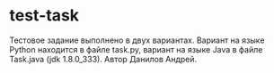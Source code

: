 # test-task
Тестовое задание выполнено в двух вариантах. Вариант на языке Python находится в файле task.py, вариант на языке Java в файле Task.java (jdk 1.8.0_333).
Автор Данилов Андрей.
